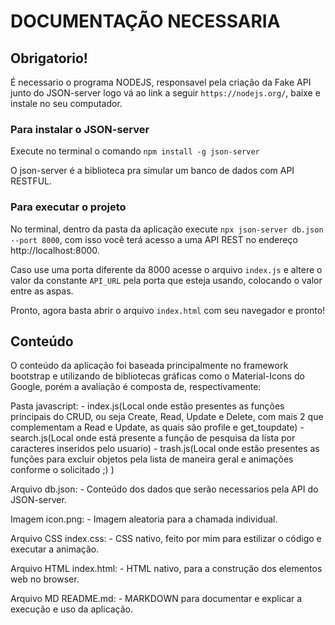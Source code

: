 # DOCUMENTAÇÃO NECESSARIA

## Obrigatorio!
É necessario o programa NODEJS, responsavel pela criação da Fake API junto do JSON-server logo vá ao link a seguir `https://nodejs.org/`, baixe e instale no seu computador.

### Para instalar o JSON-server
Execute no terminal o comando `npm install -g json-server`

O json-server é a biblioteca pra simular um banco de dados com API RESTFUL.

### Para executar o projeto
No terminal, dentro da pasta da aplicação execute `npx json-server db.json --port 8000`, com isso você terá acesso a uma API REST no endereço http://localhost:8000.

Caso use uma porta diferente da 8000 acesse o arquivo `index.js` e altere o valor da constante `API_URL` pela porta que esteja usando, colocando o valor entre as aspas.

Pronto, agora basta abrir o arquivo `index.html` com seu navegador e pronto!

## Conteúdo
O conteúdo da aplicação foi baseada principalmente no framework bootstrap e utilizando de bibliotecas gráficas como o Material-Icons do Google, porém a avaliação é composta de, respectivamente:

Pasta javascript:
    - index.js(Local onde estão presentes as funções principais do CRUD, ou seja Create, Read, Update e Delete, com mais 2 que complementam a Read e Update, as quais são profile e get_toupdate)
    - search.js(Local onde está presente a função de pesquisa da lista por caracteres inseridos pelo usuario) 
    - trash.js(Local onde estão presentes as funções para excluir objetos pela lista de maneira geral e animações conforme o solicitado ;) )

Arquivo db.json:
    - Conteúdo dos dados que serão necessarios pela API do JSON-server.

Imagem icon.png:
    - Imagem aleatoria para a chamada individual.

Arquivo CSS index.css:
    - CSS nativo, feito por mim para estilizar o código e executar a animação.

Arquivo HTML index.html:
    - HTML nativo, para a construção dos elementos web no browser.

Arquivo MD README.md:
    - MARKDOWN para documentar e explicar a execução e uso da aplicação.

